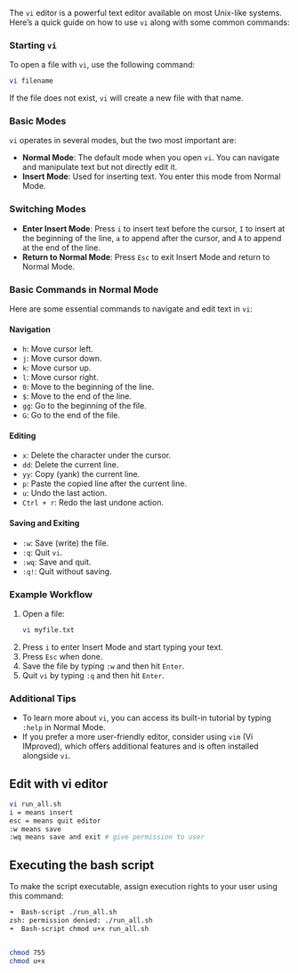 The `vi` editor is a powerful text editor available on most Unix-like systems. Here’s a quick guide on how to use `vi` along with some common commands:

### Starting `vi`
To open a file with `vi`, use the following command:
```bash
vi filename
```
If the file does not exist, `vi` will create a new file with that name.

### Basic Modes
`vi` operates in several modes, but the two most important are:
- **Normal Mode**: The default mode when you open `vi`. You can navigate and manipulate text but not directly edit it.
- **Insert Mode**: Used for inserting text. You enter this mode from Normal Mode.

### Switching Modes
- **Enter Insert Mode**: Press `i` to insert text before the cursor, `I` to insert at the beginning of the line, `a` to append after the cursor, and `A` to append at the end of the line.
- **Return to Normal Mode**: Press `Esc` to exit Insert Mode and return to Normal Mode.

### Basic Commands in Normal Mode
Here are some essential commands to navigate and edit text in `vi`:

#### Navigation
- `h`: Move cursor left.
- `j`: Move cursor down.
- `k`: Move cursor up.
- `l`: Move cursor right.
- `0`: Move to the beginning of the line.
- `$`: Move to the end of the line.
- `gg`: Go to the beginning of the file.
- `G`: Go to the end of the file.

#### Editing
- `x`: Delete the character under the cursor.
- `dd`: Delete the current line.
- `yy`: Copy (yank) the current line.
- `p`: Paste the copied line after the current line.
- `u`: Undo the last action.
- `Ctrl + r`: Redo the last undone action.

#### Saving and Exiting
- `:w`: Save (write) the file.
- `:q`: Quit `vi`.
- `:wq`: Save and quit.
- `:q!`: Quit without saving.

### Example Workflow
1. Open a file:
   ```bash
   vi myfile.txt
   ```
2. Press `i` to enter Insert Mode and start typing your text.
3. Press `Esc` when done.
4. Save the file by typing `:w` and then hit `Enter`.
5. Quit `vi` by typing `:q` and then hit `Enter`.

### Additional Tips
- To learn more about `vi`, you can access its built-in tutorial by typing `:help` in Normal Mode.
- If you prefer a more user-friendly editor, consider using `vim` (Vi IMproved), which offers additional features and is often installed alongside `vi`.


## Edit with vi editor

```bash
vi run_all.sh
i = means insert
esc = means quit editor
:w means save
:wq means save and exit # give permission to user
```

## Executing the bash script
To make the script executable, assign execution rights to your user using this command:

```bash
➜  Bash-script ./run_all.sh
zsh: permission denied: ./run_all.sh
➜  Bash-script chmod u+x run_all.sh 


chmod 755
chmod u+x
```